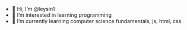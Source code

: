 - 👋 Hi, I’m @leysin1
- 👀 I’m interested in learning programming
- 🌱 I’m currently learning computer science fundamentals, js, html, css

<!---
leysin1/leysin1 is a ✨ special ✨ repository because its `README.md` (this file) appears on your GitHub profile.
You can click the Preview link to take a look at your changes.
--->
